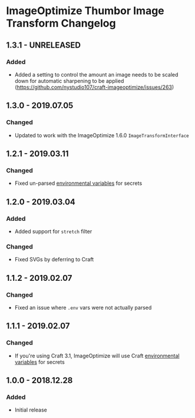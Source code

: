 # ImageOptimize Thumbor Image Transform Changelog

## 1.3.1 - UNRELEASED
### Added
* Added a setting to control the amount an image needs to be scaled down for automatic sharpening to be applied (https://github.com/nystudio107/craft-imageoptimize/issues/263)

## 1.3.0 - 2019.07.05
### Changed
* Updated to work with the ImageOptimize 1.6.0 `ImageTransformInterface`

## 1.2.1 - 2019.03.11
### Changed
* Fixed un-parsed [environmental variables](https://docs.craftcms.com/v3/config/environments.html#control-panel-settings) for secrets

## 1.2.0 - 2019.03.04
### Added
* Added support for `stretch` filter

### Changed
* Fixed SVGs by deferring to Craft

## 1.1.2 - 2019.02.07
### Changed
* Fixed an issue where `.env` vars were not actually parsed

## 1.1.1 - 2019.02.07
### Changed
* If you're using Craft 3.1, ImageOptimize will use Craft [environmental variables](https://docs.craftcms.com/v3/config/environments.html#control-panel-settings) for secrets

## 1.0.0 - 2018.12.28
### Added
- Initial release
